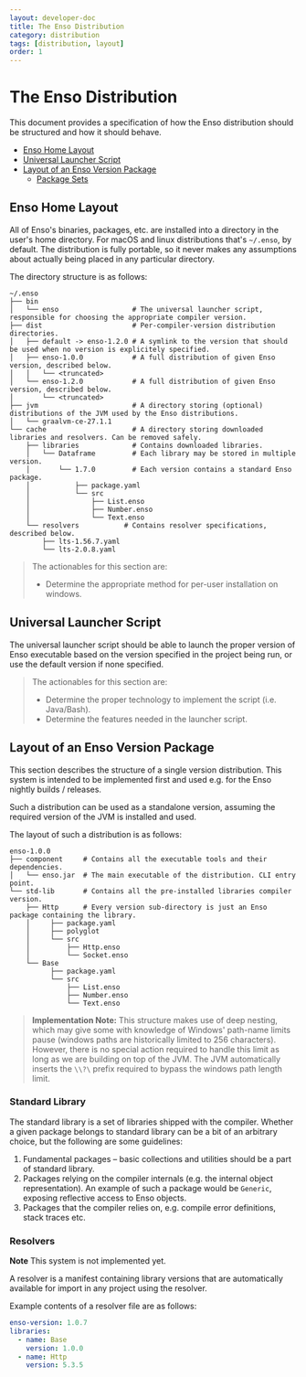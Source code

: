 ```yaml
---
layout: developer-doc
title: The Enso Distribution
category: distribution
tags: [distribution, layout]
order: 1
---
```


# The Enso Distribution
This document provides a specification of how the Enso distribution should
be structured and how it should behave.

<!-- MarkdownTOC levels="2,3" autolink="true" -->

- [Enso Home Layout](#enso-home-layout)
- [Universal Launcher Script](#universal-launcher-script)
- [Layout of an Enso Version Package](#layout-of-an-enso-version-package)
    - [Package Sets](#package-sets)

<!-- /MarkdownTOC -->

## Enso Home Layout
All of Enso's binaries, packages, etc. are installed into a directory in
the user's home directory. For macOS and linux distributions that's `~/.enso`,
by default. The distribution is fully portable, so it never makes any
assumptions about actually being placed in any particular directory.

The directory structure is as follows:

```
~/.enso
├── bin
│   └── enso                  # The universal launcher script, responsible for choosing the appropriate compiler version.
├── dist                      # Per-compiler-version distribution directories.
│   ├── default -> enso-1.2.0 # A symlink to the version that should be used when no version is explicitely specified.
│   ├── enso-1.0.0            # A full distribution of given Enso version, described below.
│   │   └── <truncated>
│   └── enso-1.2.0            # A full distribution of given Enso version, described below.
│       └── <truncated>
├── jvm                       # A directory storing (optional) distributions of the JVM used by the Enso distributions.
│   └── graalvm-ce-27.1.1
└── cache                     # A directory storing downloaded libraries and resolvers. Can be removed safely.
    ├── libraries             # Contains downloaded libraries.
    │   └── Dataframe         # Each library may be stored in multiple version.
    │       └── 1.7.0         # Each version contains a standard Enso package.
    │           ├── package.yaml
    │           └── src
    │               ├── List.enso
    │               ├── Number.enso
    │               └── Text.enso
    └── resolvers           # Contains resolver specifications, described below.
        ├── lts-1.56.7.yaml
        └── lts-2.0.8.yaml
```

> The actionables for this section are:
>
> - Determine the appropriate method for per-user installation on windows.

## Universal Launcher Script
The universal launcher script should be able to launch the proper version of
Enso executable based on the version specified in the project being run,
or use the default version if none specified.

> The actionables for this section are:
>
> - Determine the proper technology to implement the script (i.e. Java/Bash).
> - Determine the features needed in the launcher script.

## Layout of an Enso Version Package
This section describes the structure of a single version distribution. This
system is intended to be implemented first and used e.g. for the Enso nightly
builds / releases.

Such a distribution can be used as a standalone version, assuming the required
version of the JVM is installed and used.

The layout of such a distribution is as follows:

```
enso-1.0.0
├── component     # Contains all the executable tools and their dependencies.
│   └── enso.jar  # The main executable of the distribution. CLI entry point.
└── std-lib       # Contains all the pre-installed libraries compiler version.
    ├── Http      # Every version sub-directory is just an Enso package containing the library.
    │     ├── package.yaml
    │     ├── polyglot
    │     └── src
    │         ├── Http.enso
    │         └── Socket.enso
    └── Base
          ├── package.yaml
          └── src
              ├── List.enso
              ├── Number.enso
              └── Text.enso
```

> **Implementation Note:**
> This structure makes use of deep nesting, which may give some with knowledge
> of Windows' path-name limits pause (windows paths are historically limited to
> 256 characters). However, there is no special action required to handle this
> limit as long as we are building on top of the JVM. The JVM automatically
> inserts the `\\?\` prefix required to bypass the windows path length limit.

### Standard Library
The standard library is a set of libraries shipped with the compiler.
Whether a given package belongs to standard library can be a bit of an
arbitrary choice, but the following are some guidelines:
1. Fundamental packages – basic collections and utilities should be a part
   of standard library.
2. Packages relying on the compiler internals (e.g. the internal object
   representation). An example of such a package would be `Generic`, exposing
   reflective access to Enso objects.
3. Packages that the compiler relies on, e.g. compile error definitions, stack
   traces etc.

### Resolvers
**Note** This system is not implemented yet.

A resolver is a manifest containing library versions that are automatically
available for import in any project using the resolver.

Example contents of a resolver file are as follows:

```yaml
enso-version: 1.0.7
libraries:
  - name: Base
    version: 1.0.0
  - name: Http
    version: 5.3.5
```
